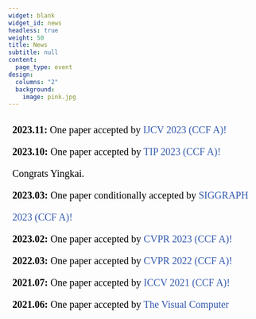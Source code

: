 ```yaml
---
widget: blank
widget_id: news
headless: true
weight: 50
title: News
subtitle: null
content:
  page_type: event
design:
  columns: "2"
  background:
    image: pink.jpg
---
```

<iframe srcdoc="<div style='height: 400px; font-size:20px; line-height:2.2;'>
<b>2023.11:</b> One paper accepted by  <span style='color:rgb(51, 89, 175);'>IJCV 2023 (CCF A)! </span>  <br>
<b>2023.10:</b> One paper accepted by  <span style='color:rgb(51, 89, 175);'>TIP 2023 (CCF A)!</span>  Congrats Yingkai.  <br>
<b>2023.03:</b> One paper conditionally accepted by  <span style='color:rgb(51, 89, 175);'>SIGGRAPH 2023 (CCF A)!</span>   <br>
<b>2023.02:</b> One paper accepted by  <span style='color:rgb(51, 89, 175);'>CVPR 2023  (CCF A)!</span> <br>
<b>2022.03:</b> One paper accepted by  <span style='color:rgb(51, 89, 175);'>CVPR 2022 (CCF A)!</span>  <br>
<b>2021.07:</b> One paper accepted by  <span style='color:rgb(51, 89, 175);'>ICCV 2021 (CCF A)!</span>  <br>
<b>2021.06:</b> One paper accepted by  <span style='color:rgb(51, 89, 175);'>The Visual Computer (Proc. CGI 2021)!</span> <br>
<b>2021.03:</b> One paper accepted by  <span style='color:rgb(51, 89, 175);'>TCSVT 2021!</span> <br>
<b>2020.03:</b> One paper accepted by  <span style='color:rgb(51, 89, 175);'>ICME 2020!</span> <br>
</div>" style="width:100%; height:400px;  border: none;"></iframe>
